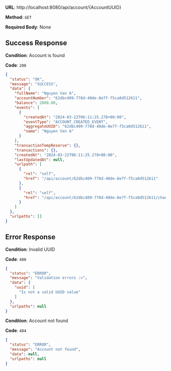 **URL**: http://localhost:8080/api/account/{AccountUUID}

**Method**: `GET`

**Required Body**: None

## Success Response

**Condition**: Account is found

**Code**: `200`

```json
{
  "status": "OK",
  "message": "SUCCESS",
  "data": {
    "fullName": "Nguyen Van A",
    "accountNumber": "62dbc409-778d-40de-8e7f-f5ca0d512611",
    "balance": 2000.00,
    "events": [
      {
        "createdAt": "2024-03-22T06:11:25.278+00:00",
        "eventType": "ACCOUNT_CREATED_EVENT",
        "aggregateUUID": "62dbc409-778d-40de-8e7f-f5ca0d512611",
        "name": "Nguyen Van A"
      }
    ],
    "transactionTempReserve": {},
    "transactions": {},
    "createdAt": "2024-03-22T06:11:25.278+00:00",
    "lastUpdatedAt": null,
    "urlpath": [
      {
        "rel": "self",
        "href": "/api/account/62dbc409-778d-40de-8e7f-f5ca0d512611"
      },
      {
        "rel": "self",
        "href": "/api/account/62dbc409-778d-40de-8e7f-f5ca0d512611/changeName"
      }
    ]
  },
  "urlpaths": []
}
```

## Error Response
**Condition**: Invalid UUID

**Code**: `400`

```json
{
  "status": "ERROR",
  "message": "Validation errors :>",
  "data": {
    "uuid": [
      "Is not a valid UUID value"
    ]
  },
  "urlpaths": null
}
```

**Condition**: Account not found

**Code**: `404`

```json
{
  "status": "ERROR",
  "message": "Account not found",
  "data": null,
  "urlpaths": null
}
```